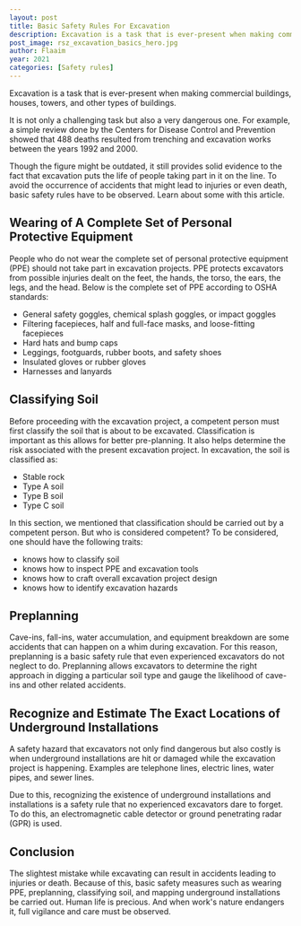 ```yaml
---
layout: post
title: Basic Safety Rules For Excavation
description: Excavation is a task that is ever-present when making commercial buildings, houses, towers, and other types of buildings
post_image: rsz_excavation_basics_hero.jpg
author: Flaaim
year: 2021
categories: [Safety rules]
---
```



Excavation is a task that is ever-present when making commercial buildings, houses, towers, and other types of buildings. 


It is not only a challenging task but also a very dangerous one. For example, a simple review done by the Centers for Disease Control and Prevention showed that 488 deaths resulted from trenching and excavation works between the years 1992 and 2000. 


Though the figure might be outdated, it still provides solid evidence to the fact that excavation puts the life of people taking part in it on the line. To avoid the occurrence of accidents that might lead to injuries or even death, basic safety rules have to be observed. Learn about some with this article.

## Wearing of A Complete Set of Personal Protective Equipment

People who do not wear the complete set of personal protective equipment (PPE) should not take part in excavation projects. PPE protects excavators from possible injuries dealt on the feet, the hands, the torso, the ears, the legs, and the head. Below is the complete set of PPE according to OSHA standards:


- General safety goggles, chemical splash goggles, or impact goggles
- Filtering facepieces, half and full-face masks, and loose-fitting facepieces
- Hard hats and bump caps
- Leggings, footguards, rubber boots, and safety shoes
- Insulated gloves or rubber gloves
- Harnesses and lanyards

##  Classifying Soil

Before proceeding with the excavation project, a competent person must first classify the soil that is about to be excavated. Classification is important as this allows for better pre-planning. It also helps determine the risk associated with the present excavation project. In excavation, the soil is classified as:

- Stable rock
- Type A soil
- Type B soil
- Type C soil

In this section, we mentioned that classification should be carried out by a competent person. But who is considered competent? To be considered, one should have the following traits:


- knows how to classify soil
- knows how to inspect PPE and excavation tools
- knows how to craft overall excavation project design
- knows how to identify excavation hazards

## Preplanning 

Cave-ins, fall-ins, water accumulation, and equipment breakdown are some accidents that can happen on a whim during excavation. For this reason, preplanning is a basic safety rule that even experienced excavators do not neglect to do. Preplanning allows excavators to determine the right approach in digging a particular soil type and gauge the likelihood of cave-ins and other related accidents. 


## Recognize and Estimate The Exact Locations of Underground Installations

A safety hazard that excavators not only find dangerous but also costly is when underground installations are hit or damaged while the excavation project is happening. Examples are telephone lines, electric lines, water pipes, and sewer lines. 


Due to this, recognizing the existence of underground installations and installations is a safety rule that no experienced excavators dare to forget. To do this, an electromagnetic cable detector or ground penetrating radar (GPR) is used. 


## Conclusion

The slightest mistake while excavating can result in accidents leading to injuries or death. Because of this, basic safety measures such as wearing PPE, preplanning, classifying soil, and mapping underground installations be carried out. Human life is precious. And when work's nature endangers it, full vigilance and care must be observed. 






